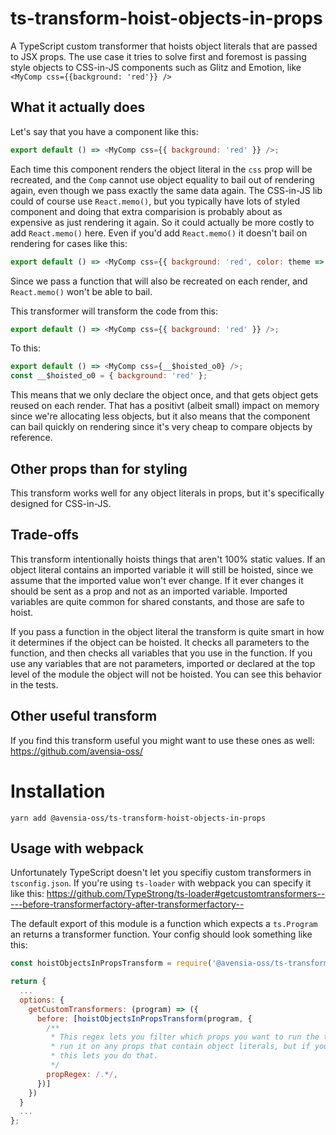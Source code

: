 # ts-transform-hoist-objects-in-props

A TypeScript custom transformer that hoists object literals that are passed to JSX props. The use case it tries to solve first and foremost is passing style objects to CSS-in-JS components such as Glitz and Emotion, like `<MyComp css={{background: 'red'}} />`

## What it actually does

Let's say that you have a component like this:

```js
export default () => <MyComp css={{ background: 'red' }} />;
```

Each time this component renders the object literal in the `css` prop will be recreated, and the `Comp` cannot use object equality to bail out of rendering again, even though we pass exactly the same data again. The CSS-in-JS lib could of course use `React.memo()`, but you typically have lots of styled component and doing that extra comparision is probably about as expensive as just rendering it again. So it could actually be more costly to add `React.memo()` here. Even if you'd add `React.memo()` it doesn't bail on rendering for cases like this:

```js
export default () => <MyComp css={{ background: 'red', color: theme => (theme === 'dark' ? 'black' : 'white') }} />;
```

Since we pass a function that will also be recreated on each render, and `React.memo()` won't be able to bail.

This transformer will transform the code from this:

```js
export default () => <MyComp css={{ background: 'red' }} />;
```

To this:

```js
export default () => <MyComp css={__$hoisted_o0} />;
const __$hoisted_o0 = { background: 'red' };
```

This means that we only declare the object once, and that gets object gets reused on each render. That has a positivt (albeit small) impact on memory since we're allocating less objects, but it also means that the component can bail quickly on rendering since it's very cheap to compare objects by reference.

## Other props than for styling

This transform works well for any object literals in props, but it's specifically designed for CSS-in-JS.

## Trade-offs

This transform intentionally hoists things that aren't 100% static values. If an object literal contains an imported variable it will still be hoisted, since we assume that the imported value won't ever change. If it ever changes it should be sent as a prop and not as an imported variable. Imported variables are quite common for shared constants, and those are safe to hoist.

If you pass a function in the object literal the transform is quite smart in how it determines if the object can be hoisted. It checks all parameters to the function, and then checks all variables that you use in the function. If you use any variables that are not parameters, imported or declared at the top level of the module the object will not be hoisted. You can see this behavior in the tests.

## Other useful transform

If you find this transform useful you might want to use these ones as well: https://github.com/avensia-oss/

# Installation

```
yarn add @avensia-oss/ts-transform-hoist-objects-in-props
```

## Usage with webpack

Unfortunately TypeScript doesn't let you specifiy custom transformers in `tsconfig.json`. If you're using `ts-loader` with webpack you can specify it like this:
https://github.com/TypeStrong/ts-loader#getcustomtransformers-----before-transformerfactory-after-transformerfactory--

The default export of this module is a function which expects a `ts.Program` an returns a transformer function. Your config should look something like this:

```js
const hoistObjectsInPropsTransform = require('@avensia-oss/ts-transform-hoist-objects-in-props');

return {
  ...
  options: {
    getCustomTransformers: (program) => ({
      before: [hoistObjectsInPropsTransform(program, {
        /**
         * This regex lets you filter which props you want to run the transformation on. It should be save to
         * run it on any props that contain object literals, but if you want to white list or black list props
         * this lets you do that.
         */
        propRegex: /.*/,
      })]
    })
  }
  ...
};
```
